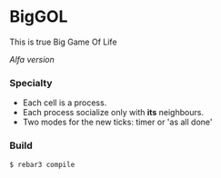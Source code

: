 # BigGOL

This is true Big Game Of Life

*Alfa version*


### Specialty

- Each cell is a process.
- Each process socialize only with **its** neighbours.
- Two modes for the new ticks: timer or 'as all done'

### Build

    $ rebar3 compile
